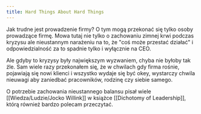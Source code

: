 ```yaml
---
title: Hard Things About Hard Things
---
```


Jak trudne jest prowadzenie firmy? O tym mogą przekonać się tylko osoby prowadzące firmę. Mowa tutaj nie tylko o zachowaniu zimnej krwi podczas kryzysu ale nieustannym narażeniu na to, że "coś może przestać działać" i odpowiedzialność za to spadnie tylko i wyłącznie na CEO.

Ale gdyby to kryzysy były największym wyzwaniem, chyba nie byłoby tak źle. Sam wiele razy przekonałem się, że w chwilach gdy firma rośnie, pojawiają się nowi klienci i wszystko wydaje się być okey, wystarczy chwila nieuwagi aby zaniedbać pracowników, rodzinę czy siebie samego. 

O potrzebie zachowania nieustannego balansu pisał wiele [[Wiedza/Ludzie/Jocko Willink]] w książce [[Dichotomy of Leadership]], którą również bardzo polecam przeczytać.